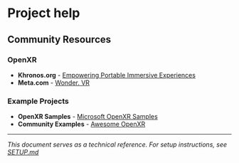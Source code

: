 # Project help

## Community Resources

### OpenXR

* **Khronos.org** - [Empowering Portable Immersive Experiences](https://www.khronos.org/OpenXR/)
* **Meta.com** - [Wonder. VR](https://www.meta.com/experiences/wonder-vr/9766809893442186/)

### Example Projects
* **OpenXR Samples** - [Microsoft OpenXR Samples](https://github.com/microsoft/OpenXR-MixedReality)
* **Community Examples** - [Awesome OpenXR](https://github.com/Elameri/awesome-openxr)

---

*This document serves as a technical reference. For setup instructions, see [SETUP.md](SETUP.md)*
